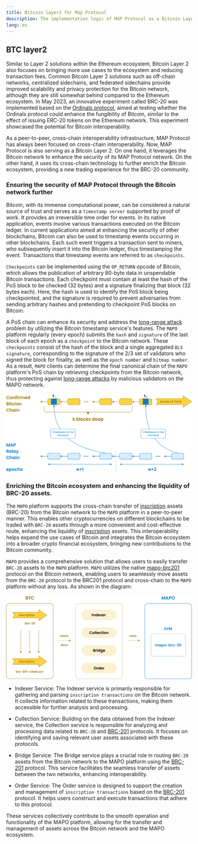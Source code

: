 ```yaml
---
title: Bitcoin layer2 for Map Protocol
description: The implementation logic of MAP Protocol as a Bitcoin Layer 2。
lang: en
---
```




## BTC layer2

Similar to Layer 2 solutions within the Ethereum ecosystem, Bitcoin Layer 2 also focuses on bringing more use cases to the ecosystem and reducing transaction fees. Common Bitcoin Layer 2 solutions such as off-chain networks, centralized sidechains, and federated sidechains provide improved scalability and privacy protection for the Bitcoin network, although they are still somewhat behind compared to the Ethereum ecosystem. In May 2023, an innovative experiment called BRC-20 was implemented based on the [Ordinals protocol](https://docs.ordinals.com/), aimed at testing whether the Ordinals protocol could enhance the fungibility of Bitcoin, similar to the effect of issuing ERC-20 tokens on the Ethereum network. This experiment showcased the potential for Bitcoin interoperability.

As a peer-to-peer, cross-chain interoperability infrastructure, MAP Protocol has always been focused on cross-chain interoperability. Now, MAP Protocol is also serving as a Bitcoin Layer 2. On one hand, it leverages the Bitcoin network to enhance the security of its MAP Protocol network. On the other hand, it uses its cross-chain technology to further enrich the Bitcoin ecosystem, providing a new trading experience for the BRC-20 community.


### Ensuring the security of MAP Protocol through the Bitcoin network further

Bitcoin, with its immense computational power, can be considered a natural source of trust and serves as a `timestamp server` supported by proof of work. It provides an irreversible time order for events. In its native application, events involve various transactions executed on the Bitcoin ledger. In current applications aimed at enhancing the security of other blockchains, Bitcoin can also be used to timestamp events occurring in other blockchains. Each such event triggers a transaction sent to miners, who subsequently insert it into the Bitcoin ledger, thus timestamping the event. Transactions that timestamp events are referred to as `checkpoints`.

`Checkpoints` can be implemented using the `OP_RETURN` opcode of Bitcoin, which allows the publication of arbitrary 80-byte data in unspendable Bitcoin transactions. Each checkpoint must contain at least the hash of the PoS block to be checked (32 bytes) and a signature finalizing that block (32 bytes each). Here, the hash is used to identify the PoS block being checkpointed, and the signature is required to prevent adversaries from sending arbitrary hashes and pretending to checkpoint PoS blocks on Bitcoin.

A PoS chain can enhance its security and address the [long-range attack](https://medium.com/@abhisharm/understanding-proof-of-stake-through-its-flaws-part-3-long-range-attacks-672a3d413501) problem by utilizing the Bitcoin timestamp service's features. The `MAPO` platform regularly (every epoch) submits the `hash` and `signature` of the last block of each epoch as a `checkpoint` to the Bitcoin network. These `checkpoints` consist of the hash of the block and a single aggregated `BLS signature`, corresponding to the signature of the 2/3 set of validators who signed the block for finality, as well as the `epoch number` and `bitmap number`. As a result, `MAPO` clients can determine the final canonical chain of the `MAPO` platform's PoS chain by retrieving checkpoints from the Bitcoin network, thus protecting against [long-range attacks](https://medium.com/@abhisharm/understanding-proof-of-stake-through-its-flaws-part-3-long-range-attacks-672a3d413501) by malicious validators on the MAPO network.

![架构图](./frame1.png) 


### Enriching the Bitcoin ecosystem and enhancing the liquidity of BRC-20 assets.

The `MAPO` platform supports the cross-chain transfer of [inscription](https://docs.ordinals.com/inscriptions.html) assets (BRC-20) from the Bitcoin network to the `MAPO` platform in a peer-to-peer manner. This enables other cryptocurrencies on different blockchains to be traded with `BRC-20` assets through a more convenient and cost-effective route, enhancing the liquidity of [inscription](https://docs.ordinals.com/inscriptions.html)  assets. This interoperability helps expand the use cases of Bitcoin and integrates the Bitcoin ecosystem into a broader crypto financial ecosystem, bringing new contributions to the Bitcoin community.


`MAPO` provides a comprehensive solution that allows users to easily transfer `BRC-20` assets to the `MAPO` platform. `MAPO` utilizes the native [mapo-brc201](/docs/btc-layer2/brc201.md) protocol on the Bitcoin network, enabling users to seamlessly move assets from the `BRC-20` protocol to the BRC201 protocol and cross-chain to the `MAPO` platform without any loss. As shown in the diagram: 

![架构图](./frame2.png) 

+ Indexer Service: The Indexer service is primarily responsible for gathering and parsing `inscription transactions` on the Bitcoin network. It collects information related to these transactions, making them accessible for further analysis and processing.

+ Collection Service: Building on the data obtained from the Indexer service, the Collection service is responsible for analyzing and processing data related to `BRC-20` and [BRC-201](/docs/btc-layer2/brc201.md) protocols. It focuses on identifying and saving relevant user assets associated with these protocols.

+ Bridge Service: The Bridge service plays a crucial role in routing `BRC-20` assets from the Bitcoin network to the MAPO platform using the [BRC-201](/docs/btc-layer2/brc201.md) protocol. This service facilitates the seamless transfer of assets between the two networks, enhancing interoperability.

+ Order Service: The Order service is designed to support the creation and management of `inscription transactions` based on the [BRC-201](/docs/btc-layer2/brc201.md) protocol. It helps users construct and execute transactions that adhere to this protocol.

These services collectively contribute to the smooth operation and functionality of the MAPO platform, allowing for the transfer and management of assets across the Bitcoin network and the MAPO ecosystem.